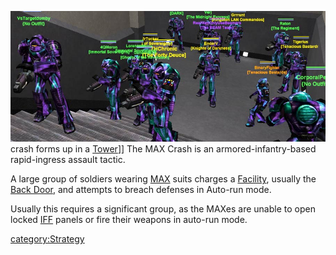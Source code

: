 ![](images/Max_Crash.jpg "fig:Max_Crash.jpg") crash forms up in a
[Tower](Tower.md)\]\] The MAX Crash is an armored-infantry-based
rapid-ingress assault tactic.

A large group of soldiers wearing [MAX](MAX.md) suits charges a
[Facility](Facility.md), usually the [Back
Door](Back_Door.md), and attempts to breach defenses in Auto-run
mode.

Usually this requires a significant group, as the MAXes are unable to
open locked [IFF](IFF.md) panels or fire their weapons in
auto-run mode.

[category:Strategy](category:Strategy.md)
